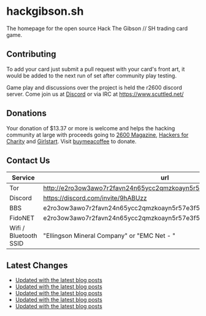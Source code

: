 # hackgibson.sh
The homepage for the open source Hack The Gibson // SH trading card game.


## Contributing

To add your card just submit a pull request with your card's front art, it would be added to the next run of set after community play testing.

Game play and discussions over the project is held the r2600 discord server. Come join us at [Discord](https://discord.com/invite/9hABUzz) or via IRC at https://www.scuttled.net/


## Donations

Your donation of $13.37 or more is welcome and helps the hacking community at large with proceeds going to [2600 Magazine](https://2600.com/), [Hackers for Charity](https://hackersforcharity.org) and [Girlstart](https://girlstart.org).  Visit [buymeacoffee](https://www.buymeacoffee.com/hackgibson.sh) to donate.


## Contact Us

Service | url
-|-
Tor | http://e2ro3ow3awo7r2favn24n65ycc2qmzkoayn5r57e3f56nvjwdcgg32ad.onion
Discord | https://discord.com/invite/9hABUzz
BBS | e2ro3ow3awo7r2favn24n65ycc2qmzkoayn5r57e3f56nvjwdcgg32ad.onion:23
FidoNET | e2ro3ow3awo7r2favn24n65ycc2qmzkoayn5r57e3f56nvjwdcgg32ad.onion:24554
Wifi / Bluetooth SSID | "Ellingson Mineral Company" or "EMC Net - <fidonet address>"

## Latest Changes
<!-- BLOG-POST-LIST:START -->
- [Updated with the latest blog posts](https://github.com/DFW2600/hackgibson.sh/commit/de07e2ff741d076cd6061523201ca8955e2591ba)
- [Updated with the latest blog posts](https://github.com/DFW2600/hackgibson.sh/commit/fb8fec0e2b001b246a48bf328da7298bdd6a73d5)
- [Updated with the latest blog posts](https://github.com/DFW2600/hackgibson.sh/commit/f7ebddf8cf79d97143a8d216645a2de7e5e925c5)
- [Updated with the latest blog posts](https://github.com/DFW2600/hackgibson.sh/commit/84276a7e75f84a43f1cb2a7933d186e3fbacc08e)
- [Updated with the latest blog posts](https://github.com/DFW2600/hackgibson.sh/commit/d3043262bc2ff86f035d0a49f197d80ec8e43679)
<!-- BLOG-POST-LIST:END -->
